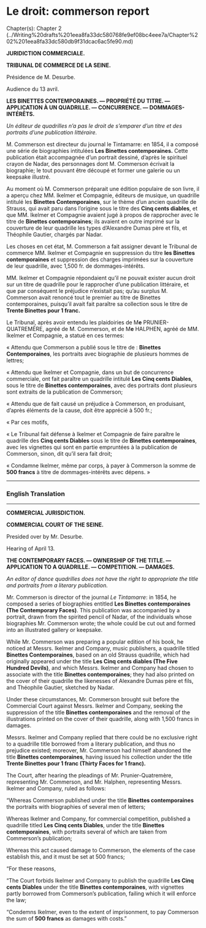 # Le droit: commerson report

Chapter(s): Chapter 2 (../Writing%20drafts%201eea8fa33dc580768fe9ef08bc4eee7a/Chapter%202%201eea8fa33dc580db9f31dcac6ac5fe90.md)

**JURIDICTION COMMERCIALE.**

**TRIBUNAL DE COMMERCE DE LA SEINE.**

Présidence de M. Desurbe.

Audience du 13 avril.

**LES BINETTES CONTEMPORAINES. — PROPRIÉTÉ DU TITRE. — APPLICATION À UN QUADRILLE. — CONCURRENCE. — DOMMAGES-INTÉRÊTS.**

*Un éditeur de quadrilles n’a pas le droit de s’emparer d’un titre et des portraits d’une publication littéraire.*

M. Commerson est directeur du journal le Tintamarre: en 1854, il a composé une série de biographies intitulées **Les Binettes contemporaines.** Cette publication était accompagnée d’un portrait dessiné, d’après le spirituel crayon de Nadar, des personnages dont M. Commerson écrivait la biographie; le tout pouvant être découpé et former une galerie ou un keepsake illustré.

Au moment où M. Commerson préparait une édition populaire de son livre, il a aperçu chez MM. Ikelmer et Compagnie, éditeurs de musique, un quadrille intitulé les **Binettes Contemporaines**, sur le thème d’un ancien quadrille de Strauss, qui avait paru dans l’origine sous le titre des **Cinq cents diables**, et que MM. Ikelmer et Compagnie avaient jugé à propos de rapprocher avec le titre de **Binettes contemporaines**; ils avaient en outre imprimé sur la couverture de leur quadrille les types d’Alexandre Dumas père et fils, et Théophile Gautier, chargés par Nadar.

Les choses en cet état, M. Commerson a fait assigner devant le Tribunal de commerce MM. Ikelmer et Compagnie en suppression du titre **les Binettes contemporaines** et suppression des charges imprimées sur la couverture de leur quadrille, avec 1,500 fr. de dommages-intérêts.

MM. Ikelmer et Compagnie répondaient qu’il ne pouvait exister aucun droit sur un titre de quadrille pour le rapprocher d’une publication littéraire, et que par conséquent le préjudice n’existait pas; qu’au surplus M. Commerson avait renoncé tout le premier au titre de Binettes contemporaines, puisqu’il avait fait paraître sa collection sous le titre de **Trente Binettes pour 1 franc.**

Le Tribunal, après avoir entendu les plaidoiries de M**e** PRUNIER-QUATREMÈRE, agréé de M. Commerson, et de M**e** HALPHEN, agréé de MM. Ikelmer et Compagnie, a statué en ces termes:

« Attendu que Commerson a publié sous le titre de : **Binettes Contemporaines**, les portraits avec biographie de plusieurs hommes de lettres;

« Attendu que Ikelmer et Compagnie, dans un but de concurrence commerciale, ont fait paraître un quadrille intitulé **Les Cinq cents Diables**, sous le titre de **Binettes contemporaines**, avec des portraits dont plusieurs sont extraits de la publication de Commerson;

« Attendu que de fait causé un préjudice à Commerson, en produisant, d’après éléments de la cause, doit être apprécié à 500 fr.;

« Par ces motifs,

« Le Tribunal fait défense à Ikelmer et Compagnie de faire paraître le quadrille des **Cinq cents Diables** sous le titre de **Binettes contemporaines**, avec les vignettes qui sont en partie empruntées à la publication de Commerson, sinon, dit qu’il sera fait droit;

« Condamne Ikelmer, même par corps, à payer à Commerson la somme de **500 francs** à titre de dommages-intérêts avec dépens. »

---

### English Translation

---

**COMMERCIAL JURISDICTION.**

**COMMERCIAL COURT OF THE SEINE.**

Presided over by Mr. Desurbe.

Hearing of April 13.

**THE CONTEMPORARY FACES. — OWNERSHIP OF THE TITLE. — APPLICATION TO A QUADRILLE. — COMPETITION. — DAMAGES.**

*An editor of dance quadrilles does not have the right to appropriate the title and portraits from a literary publication.*

Mr. Commerson is director of the journal *Le Tintamarre*: in 1854, he composed a series of biographies entitled **Les Binettes contemporaines (The Contemporary Faces)**. This publication was accompanied by a portrait, drawn from the spirited pencil of Nadar, of the individuals whose biographies Mr. Commerson wrote; the whole could be cut out and formed into an illustrated gallery or keepsake.

While Mr. Commerson was preparing a popular edition of his book, he noticed at Messrs. Ikelmer and Company, music publishers, a quadrille titled **Binettes Contemporaines**, based on an old Strauss quadrille, which had originally appeared under the title **Les Cinq cents diables (The Five Hundred Devils)**, and which Messrs. Ikelmer and Company had chosen to associate with the title **Binettes contemporaines**; they had also printed on the cover of their quadrille the likenesses of Alexandre Dumas père et fils, and Théophile Gautier, sketched by Nadar.

Under these circumstances, Mr. Commerson brought suit before the Commercial Court against Messrs. Ikelmer and Company, seeking the suppression of the title **Binettes contemporaines** and the removal of the illustrations printed on the cover of their quadrille, along with 1,500 francs in damages.

Messrs. Ikelmer and Company replied that there could be no exclusive right to a quadrille title borrowed from a literary publication, and thus no prejudice existed; moreover, Mr. Commerson had himself abandoned the title **Binettes contemporaines**, having issued his collection under the title **Trente Binettes pour 1 franc (Thirty Faces for 1 franc).**

The Court, after hearing the pleadings of Mr. Prunier-Quatremère, representing Mr. Commerson, and Mr. Halphen, representing Messrs. Ikelmer and Company, ruled as follows:

“Whereas Commerson published under the title **Binettes contemporaines** the portraits with biographies of several men of letters;

Whereas Ikelmer and Company, for commercial competition, published a quadrille titled **Les Cinq cents Diables**, under the title **Binettes contemporaines**, with portraits several of which are taken from Commerson’s publication;

Whereas this act caused damage to Commerson, the elements of the case establish this, and it must be set at 500 francs;

“For these reasons,

“The Court forbids Ikelmer and Company to publish the quadrille **Les Cinq cents Diables** under the title **Binettes contemporaines**, with vignettes partly borrowed from Commerson’s publication, failing which it will enforce the law;

“Condemns Ikelmer, even to the extent of imprisonment, to pay Commerson the sum of **500 francs** as damages with costs.”